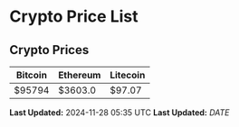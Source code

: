 # Crypto Price List

## Crypto Prices
| Bitcoin | Ethereum | Litecoin |
| ------- | -------- | -------- |
| $95794 | $3603.0 | $97.07 |
**Last Updated:** 2024-11-28 05:35 UTC
**Last Updated:** $DATE$

